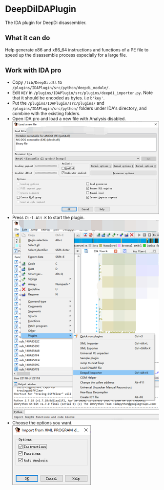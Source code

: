# DeepDiIDAPlugin
The IDA plugin for DeepDi disassembler.

## What it can do
Help generate x86 and x86_64 instructions and functions of a PE file to speed up the disassemble process especially for a large file.

## Work with IDA pro

* Copy `/lib/DeepDi.dll` to `/plugins/IDAPlugin/src/python/deepdi_module/`.
* Edit `KEY` in `/plugins/IDAPlugin/src/plugins/deepdi_importer.py`. Note that it should be encoded as bytes. i.e `b'key'`.
* Put the `/plugins/IDAPlugin/src/plugins/` and `/plugins/IDAPlugin/src/python/` folders under IDA's directory, and combine with the existing folders.
* Open IDA pro and load a new file with Analysis disabled. ![ida_load](img/ida1.png )
* Press `Ctrl-Alt-K` to start the plugin.  ![ida_start_plugin](img/ida2.png )
* Choose the options you want.  
![ida_options](img/ida3.png )